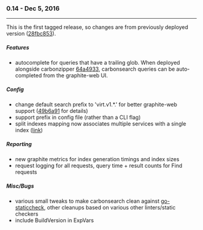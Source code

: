 ### 0.14 - Dec 5, 2016
---
This is the first tagged release, so changes are from previously deployed version ([28fbc853](https://github.com/kanatohodets/carbonsearch/commit/28fbc853753f742347afbb9acf577f6996e360b4)).

##### Features
* autocomplete for queries that have a trailing glob. When deployed alongside carbonzipper [64a4933](https://github.com/dgryski/carbonzipper/commit/64a493343d91081a371340211f4a518b01fdff36), carbonsearch queries can be auto-completed from the graphite-web UI.

##### Config
* change default search prefix to 'virt.v1.*.' for better graphite-web support ([49b6a91](https://github.com/kanatohodets/carbonsearch/commit/49b6a910b7e546876c1d9b9495d1ff73e0fe11ab) for details)
* support prefix in config file (rather than a CLI flag)
* split indexes mapping now associates multiple services with a single index ([link](https://github.com/kanatohodets/carbonsearch/commit/7a3e3c1fb45869f315e974ded99fa1471a7586e8))

##### Reporting
* new graphite metrics for index generation timings and index sizes
* request logging for all requests, query time + result counts for Find requests

##### Misc/Bugs
* various small tweaks to make carbonsearch clean against [go-staticcheck](https://github.com/dominikh/go-staticcheck), other cleanups based on various other linters/static checkers
* include BuildVersion in ExpVars
